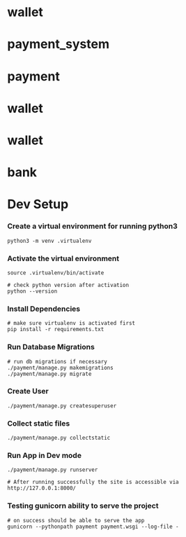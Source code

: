 # wallet
# payment_system
# payment
# wallet
# wallet
# bank

# Dev Setup

### Create a virtual environment for running python3
```
python3 -m venv .virtualenv
```

### Activate the virtual environment

```
source .virtualenv/bin/activate

# check python version after activation
python --version
```

### Install Dependencies

```
# make sure virtualenv is activated first
pip install -r requirements.txt
```

### Run Database Migrations
```
# run db migrations if necessary
./payment/manage.py makemigrations
./payment/manage.py migrate
```

### Create User
```
./payment/manage.py createsuperuser
```

### Collect static files
```
./payment/manage.py collectstatic
```

### Run App in Dev mode
```
./payment/manage.py runserver

# After running successfully the site is accessible via http://127.0.0.1:8000/
```

### Testing gunicorn ability to serve the project

```
# on success should be able to serve the app
gunicorn --pythonpath payment payment.wsgi --log-file -
```
